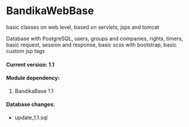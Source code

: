 # BandikaWebBase

basic classes on web level, based on servlets, jsps and tomcat

Database with PostgreSQL, users, groups and companies, rights, timers, basic request, session and response, 
basic scss with bootstrap, basic custom jsp tags

#### Current version: 1.1

#### Module dependency: 
1. BandikaBase 1.1

#### Database changes: 
- update_1.1.sql
